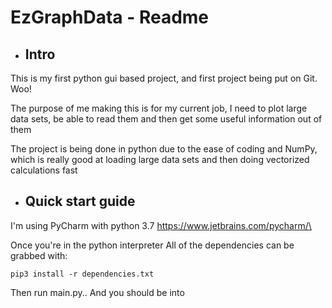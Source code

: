 # EzGraphData - Readme
- Intro
    -
This is my first python gui based project, and first project being put on Git. Woo!

The purpose of me making this is for my current job, I need to plot large data sets, 
be able to read them and then get some useful information out of them

The project is being done in python due to the ease of coding and NumPy, 
which is really good at loading large data sets and then doing vectorized calculations fast

- Quick start guide
    - 

I'm using PyCharm with python 3.7 https://www.jetbrains.com/pycharm/\

Once you're in the python interpreter
All of the dependencies can be grabbed with:

    pip3 install -r dependencies.txt

Then run main.py.. And you should be into 